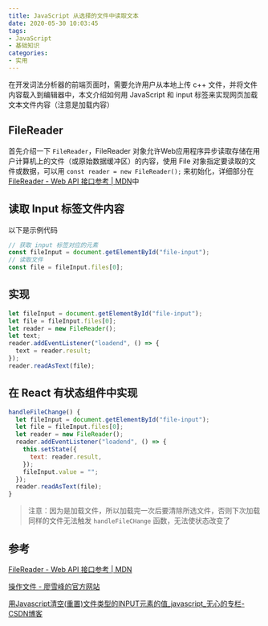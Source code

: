 ```yaml
---
title: JavaScript 从选择的文件中读取文本
date: 2020-05-30 10:03:45
tags:
- JavaScript
- 基础知识
categories:
- 实用
---
```


在开发词法分析器的前端页面时，需要允许用户从本地上传 c++ 文件，并将文件内容载入到编辑器中，本文介绍如何用 JavaScript 和 input 标签来实现网页加载文本文件内容（注意是加载内容）
<!--more-->

## FileReader

首先介绍一下 `FileReader`，FileReader 对象允许Web应用程序异步读取存储在用户计算机上的文件（或原始数据缓冲区）的内容，使用 File 对象指定要读取的文件或数据，可以用 `const reader = new FileReader();` 来初始化，详细部分在[FileReader - Web API 接口参考 | MDN](https://developer.mozilla.org/zh-CN/docs/Web/API/FileReader)中

## 读取 Input 标签文件内容

以下是示例代码

```JavaScript
// 获取 input 标签对应的元素
const fileInput = document.getElementById("file-input");
// 读取文件
const file = fileInput.files[0];
```

## 实现

```JavaScript
let fileInput = document.getElementById("file-input");
let file = fileInput.files[0];
let reader = new FileReader();
let text;
reader.addEventListener("loadend", () => {
  text = reader.result;
});
reader.readAsText(file);
```

## 在 React 有状态组件中实现

```JavaScript
handleFileChange() {
  let fileInput = document.getElementById("file-input");
  let file = fileInput.files[0];
  let reader = new FileReader();
  reader.addEventListener("loadend", () => {
    this.setState({
      text: reader.result,
    });
    fileInput.value = "";
  });
  reader.readAsText(file);
}
```

>注意：因为是加载文件，所以加载完一次后要清除所选文件，否则下次加载同样的文件无法触发 `handleFileCHange` 函数，无法使状态改变了

## 参考

[FileReader - Web API 接口参考 | MDN](https://developer.mozilla.org/zh-CN/docs/Web/API/FileReader)

[操作文件 - 廖雪峰的官方网站](https://www.liaoxuefeng.com/wiki/1022910821149312/1023022494381696)

[用Javascript清空(重置)文件类型的INPUT元素的值_javascript_无心的专栏-CSDN博客](https://blog.csdn.net/cuixiping/article/details/37526871)
